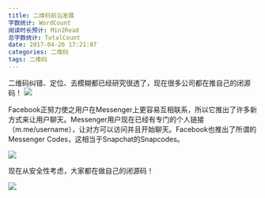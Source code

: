 ```yaml
---
title: 二维码前沿发展
字数统计: WordCount
阅读时长预计: Min2Read
总字数统计: TotalCount
date: 2017-04-26 17:21:07
categories: 二维码
tags: 二维码
---
```


二维码纠错、定位、去模糊都已经研究很透了，现在很多公司都在推自己的闭源码！
![](http://cdn01.wallconvert.com/_media/wp_400x250/1/2/19441.jpg)
<!--more-->
Facebook正努力使之用户在Messenger上更容易互相联系，所以它推出了许多新方式来让用户聊天。Messenger用户现在已经有专门的个人链接（m.me/username），让对方可以访问并且开始聊天。Facebook也推出了所谓的Messenger Codes，这相当于Snapchat的Snapcodes。

![](https://pic3.zhimg.com/v2-d2d55308f4a1727de0121d850962fb76_b.png)

现在从安全性考虑，大家都在做自己的闭源码！

![](http://cdn01.wallconvert.com/_media/wp_400x250/1/2/14558.png)